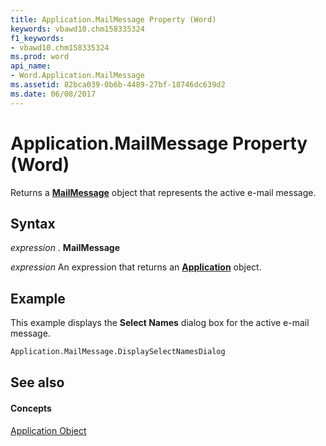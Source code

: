 ```yaml
---
title: Application.MailMessage Property (Word)
keywords: vbawd10.chm158335324
f1_keywords:
- vbawd10.chm158335324
ms.prod: word
api_name:
- Word.Application.MailMessage
ms.assetid: 82bca039-0b6b-4489-27bf-18746dc639d2
ms.date: 06/08/2017
---
```



# Application.MailMessage Property (Word)

Returns a  **[MailMessage](mailmessage-object-word.md)** object that represents the active e-mail message.


## Syntax

 _expression_ . **MailMessage**

 _expression_ An expression that returns an **[Application](application-object-word.md)** object.


## Example

This example displays the  **Select Names** dialog box for the active e-mail message.


```vb
Application.MailMessage.DisplaySelectNamesDialog
```


## See also


#### Concepts


[Application Object](application-object-word.md)

